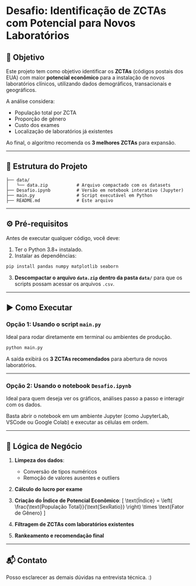 # Desafio: Identificação de ZCTAs com Potencial para Novos Laboratórios

## 📌 Objetivo

Este projeto tem como objetivo identificar os **ZCTAs** (códigos postais dos EUA) com maior **potencial econômico** para a instalação de novos laboratórios clínicos, utilizando dados demográficos, transacionais e geográficos.

A análise considera:
- População total por ZCTA
- Proporção de gênero
- Custo dos exames
- Localização de laboratórios já existentes

Ao final, o algoritmo recomenda os **3 melhores ZCTAs** para expansão.

---

## 📁 Estrutura do Projeto

```
├── data/
│   └── data.zip           # Arquivo compactado com os datasets
├── Desafio.ipynb          # Versão em notebook interativo (Jupyter)
├── main.py                # Script executável em Python
├── README.md              # Este arquivo
```

---

## ⚙️ Pré-requisitos

Antes de executar qualquer código, você deve:
1. Ter o Python 3.8+ instalado.
2. Instalar as dependências:
```bash
pip install pandas numpy matplotlib seaborn
```
3. **Descompactar o arquivo `data.zip` dentro da pasta `data/`** para que os scripts possam acessar os arquivos `.csv`.

---

## ▶️ Como Executar

### Opção 1: Usando o script `main.py`

Ideal para rodar diretamente em terminal ou ambientes de produção.

```bash
python main.py
```

A saída exibirá os **3 ZCTAs recomendados** para abertura de novos laboratórios.

---

### Opção 2: Usando o notebook `Desafio.ipynb`

Ideal para quem deseja ver os gráficos, análises passo a passo e interagir com os dados.

Basta abrir o notebook em um ambiente Jupyter (como JupyterLab, VSCode ou Google Colab) e executar as células em ordem.

---

## 🧠 Lógica de Negócio

1. **Limpeza dos dados**:
   - Conversão de tipos numéricos
   - Remoção de valores ausentes e outliers

2. **Cálculo do lucro por exame**

3. **Criação do Índice de Potencial Econômico**:
   \[
   \text{Índice} = \left( \frac{\text{População Total}}{\text{SexRatio}} \right) \times \text{Fator de Gênero}
   \]

4. **Filtragem de ZCTAs com laboratórios existentes**

5. **Rankeamento e recomendação final**

---

## 📬 Contato

Posso esclarecer as demais dúvidas na entrevista técnica. :)